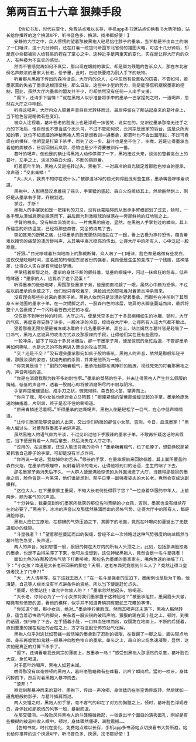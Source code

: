 # 第两百五十六章 狠辣手段
        【告知书友，时代在变化，免费站点难以长存，手机app多书源站点切换看书大势所趋，站长给你推荐的这个换源APP，听书音色多、换源、找书都好使！】
       安静的大厅之中，众人愣愣的望着那被黑袍人轻易掐住脖子的墨承，当下都是不由自主的咽了一口唾沫，这十几分钟前，还在打着一统加玛帝国东北省份的雄图大略，可这十几分钟后，却是连小命都被别人给轻易的捏在了掌心之中，这种近乎是两重天的变化，实在是让得大厅内的众人，有种极为不真实的感觉。
       然而不管感觉再如何不真实，那出现在眼前的事实，却是颇为残酷的告诉众人，那在东北省份名声颇浓的墨家大长老，侩子墨，此时，已经快要成为别人手下的玩物。
       听着那从黑袍下传出的森冷话语，大厅内的众人，心中忽然有些莫名的窃喜，不管如何，若墨家真的失去了墨承这根顶梁柱，那么日后，这些中小型的势力，则是能够借机摆脱墨家的控制，因此，虽然大厅内墨家的盟友并不少，可却依然没有任何一人出手支援。
       “阁下，还请手下留情！”就在黑袍人似乎准备将手中的墨承一巴掌捏死之时，一道喝声，忽然在大厅之中响起。
       听得这喝声，大厅内众人顺着声音将目光转移而过，最后停留在了那站起身来的葛叶身上，当下脸色皆是略微有些变幻。
       被众人注视着，葛叶苍老的脸庞上也是浮现一抹苦笑，说实在的，见识过墨承那毫无还手之力的下场后，他自然也不想当这个出头鸟，不过不管如何说，云岚宗是墨家的后台，这是众所周知的事，这位不知底细的神秘黑袍人若只是想教训一通墨承，那葛叶也不会出面阻拦，不过可看现在的模样，他明显是打算下杀手，而到了这一步，葛叶也是坐不住了，毕竟，若是让得墨承当着他的面被杀，日后回到云岚宗，恐怕也是少不得要被训斥一番。
       葛叶的喝声，倒也是的确让得黑袍人动作停滞了一下，黑袍扭过头来，淡淡的瞥着高台上的葛叶，左手之上，淡淡的森白火焰，不断的跳跃着。
       盯着葛叶半晌，黑袍人又是扭转过头，黑袍下，一对森冷的目光锁定着那脸色惨白的墨承，冷声道：“交出青鳞！”
       “大…大人，我真不知你在说什么。”被那道冰冷的目光刺得脸庞有些生疼，墨承嘴唇哆嗦着说道。
       黑袍中，人影明显叹息着摇了摇头，手掌猛的竖起，森白火焰缭绕其上，然后豁然划上，刚好是从墨承右手臂，齐根划过。
       掌过，手断！
       黑袍人的手掌犹如是一把锋利的刀刃，没有丝毫阻碍的从墨承手臂根部划了过去，顿时，一条手臂从漠城肩膀处脱落而下，最后颇为刺激眼球的掉落在一旁那鲜艳的红地毯之上。
       手臂的根出，没有鲜血流淌而出，一片焦黑的痕迹，显然，在黑袍人手掌划过的瞬间，其上所蕴含的炽热温度，已经将那些血管，完全的烧焦了去。
       突如其来的断臂之痛，让得墨承的脸庞骤然间扭曲在了一起，看上去极为狰狞恐怖，蕴含着难以掩饰的痛楚的凄厉惨叫声，从其嘴中高亢嘹亮的传出，让得大厅中的所有人，心中泛起一股寒意。
       “好狠…”目光哆嗦着扫向地面上的那截断臂，众人咽了一口唾沫，脸色都是略微有些发白，这仅仅是眨眼时间，这名震加玛帝国东部省份的强者，竟然便是生生的变成了一个残废，这种落差，让得众人实在是有些如处梦境。
       手掌捂着断臂之处，墨承的身体不断的颤抖着，低垂的眼瞳中，闪过一抹疯狂的怨毒，低声咆哮道：“墨家的人，给我杀了这个混蛋！”
       听得墨承的低低咆哮，周围那些墨家子弟，皆是面面相觑了一眼，虽然心中颇为恐惧，不过在以前墨承的余威之下，他们也只得咬着牙，满脸凶光的怒吼着对着萧炎冲杀而来。
       没有理会那些扑过来的墨家子弟，黑袍人依然只是淡漠的望着墨承，而那些在冲杀到了其周身五米范围的墨家子弟，在一次提脚之后，一股森白色的冰层，诡异的从脚底蔓延而出，最后将整个人包裹成了一个闪烁着苍白光芒的冰棍。
       仅仅是不到半分钟的时间，大厅之内，便是凭空多出了十多具栩栩如生的冰雕，顿时，大厅的气氛，再度变得安静了许多，一股冰凉的冷意，缭绕在大厅中，让得所有人连大气都不敢出。
       望着那毫无预兆便是被冻成冰雕的十几名墨家子弟，高台上，纳兰嫣然与葛叶皆是轻吸了一口冷气，黑袍人这诡异的攻击方式以及那狠辣的手段，让得他们实在是有些震惊。
       一轮冲杀，留下了将近十多具冰雕后，那一干墨家子弟，便是惊慌的急忙后退，不管那墨承再如何嘶吼，也是忐忑的不敢再进入萧炎的攻击范围。
       “交？还是不交？”没有理会墨承那宛如疯子般的嘶吼，黑袍人的声音，依然是那般年轻平缓，那股淡漠的姿态，犹如先前的杀戮，并非是他所为一般。
       “你究竟是谁？！”剧烈的喘着粗气，墨承抬起那布满狰狞的脸庞，视线死死的盯着那黑袍之内，声音嘶哑的道。
       “你是在消磨我那为数不多的耐性啊…”墨承的桀骜的性子，并未让得黑袍人产生什么佩服的情绪，低低的声音中，透着一股耐心即将被消磨殆尽的不耐与阴冷。
       手掌再度缓缓竖起，成手刀之状，微微倾斜，森白的火苗，窜腾而上。
       “你杀了我，那小女孩也绝对会立马陪葬！”眼瞳紧缩的望着那缓缓举起的手掌，墨承脸庞急速的抽搐着，片刻后，终于是忍不住的嘶喝道。
       “原来青鳞还活着啊…”听得墨承的这嘶喝声，黑袍人倒是轻松了一口气，在心中低声喃喃道。
       “让你们墨家能够说话的人出来，交出你们所擒的那位小女孩，否则，今日，血洗墨家！”黑袍人偏过头，对着那群墨家子弟轻声道。
       虽然黑袍人的语气颇为平淡，不过见识过他下手狠辣的墨家子弟，不敢再怀疑这话的真假性，当下便是有着一人向后窜去，然后消失在大厅之中。
       “没用的，在这墨家，还没人敢违背我的命令！”墨承喘着粗气，扭了扭脖子，想要挣脱那紧紧抓着自己脖子的手掌，可却是没有半点作用。
       “你再说一句话，我烧掉你的舌头。”修长的手掌，在墨承眼前来回徘徊着，其上面所覆盖的森白火焰，在墨承的眼瞳中，反射着阴冷的毫光，让得他将到口的话语，生生的咽了下去。
       那名墨家子弟消失后不久，一大群人便是满脸惊慌的从外面涌进了大厅，当瞧得那狼狈的墨承之后，脸色皆是一片呆滞，他们谁能想到，那平日里一副强者姿态的大长老，竟然会变成这副模样。
       “这位大人，在下墨家家主墨阑，不知大长老何处得罪了您？”一位身着华服的中年人，上前两步，颇为客气的沉声道。
       “十分钟后，我要见到你们墨家所擒获的那位名叫青鳞的小女孩，否则，墨家也没有继续存在的必要了。”黑袍下，冰冷的声音以及那猛然暴涌而出的恐怖气势，让得大厅中的所有人，都是满脸惊骇。
       黑袍人应伫立原地，在磅礴的气势压迫之下，其脚下的地面，竟然在咔嚓间的蔓延出了无数道细小的缝隙。
       “斗皇强者？！”望着那些蔓延而出的裂缝，曾经不止一次领略过这种气势强度的纳兰嫣然与葛叶脸色急变，失声道。
       两人的声音，宛如怒雷一般，狠狠的劈在大厅内的所有人头顶之上，此刻，包括那满脸怨毒的墨承，也是不由得呆滞了下来，他可从没想到，这位神秘黑袍人，竟然会是一名斗皇强者！
       面如土色的在那股恐怖气势下打着哆嗦，那位名为墨阑的墨家家主，嘴角急速的抽搐了几下：“小女孩？难道是大长老带回来的那位？天啊，这老东西究竟惹到什么人了？竟然让得斗皇强者找上了门来?!”
       “大..大人请稍等，在下这就去放人！”在一名斗皇强者的压迫下，墨阑倒也是极为干脆，他清楚，自己等人根本没有半点讲条件的资格，所以当下便是赶忙点头。
       “墨阑，给我站住！谁允许你放人的？！”墨承忽然抬起头，怒喝道。
       “大长老，你何必为了一个小女孩将我们墨家置于这种险地？”被墨承阻拦，墨阑眉头大皱，略微有些愤怒的道，看他的模样，似乎并不知道青鳞拥有碧蛇三花瞳的事情。
       “你知道个屁，那小女孩，绝对…”墨承狰狞着脸庞，然而其喝声还未落下，黑袍人豁然转身，蕴含着恐怖劲气的脚尖，夹杂着一股尖锐的破风声响，狠狠的踢在其小肚之上，顿时，到嘴的话语，强行咽了下去，左手捂着小肚，一口鲜血狂喷而出，双腿跪在地面上，不断的后搓着，直到重重的撞在粗壮的台柱之上，方才将这股恐怖的劲气化解。
       黑袍人似乎对这犹如苍蝇一般恬噪的墨承到了忍耐的极限，在狠踢了一脚之后，脚尖轻点地面，身形再度犹如鬼魅一般暴冲向脸色惨白的墨承，拳头之上，森白的火焰急速凝聚，显然，这次他是真正的打算下杀手了。
       “阁下，还请看着我云岚宗的薄面上，放墨承一马！”感受到黑袍人那凛然的杀意，葛叶脸色大变，急忙喝道。
       对于葛叶的喝声，黑袍人如若未闻。
       瞧得那没有丝毫停顿的黑袍人，葛叶老脸略微有些难看，沉吟了瞬间后，猛的一咬牙，身体闪掠而下，然后对着黑袍人暴冲而去。
       “滚开！”
       察觉到那暴冲而来的葛叶，黑袍下，传出一声冷喝，身体猛的在半空诡异旋转，然后犹如一道鬼魅般的影子，与葛叶插肩而过。
       两人交错之时，黑袍人的手掌，毫不客气的印在了对方的胸膛之上，顿时，葛叶脸色浮现苍白，身体犹如那脱线的风筝一般，暴射而退。
       在那交错间，一股劲风将黑袍人的斗篷略微掀起，一张露出半个面目的清秀面孔，刚好是有些模糊的被葛叶收入眼中，顿时，身体骤然僵硬，满脸震撼……
       【告知书友，时代在变化，免费站点难以长存，手机app多书源站点切换看书大势所趋，站长给你推荐的这个换源APP，听书音色多、换源、找书都好使！】